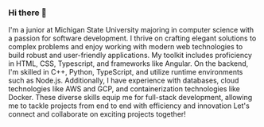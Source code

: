 ### Hi there 👋

I'm a junior at Michigan State University majoring in computer science with a passion for software development.
I thrive on crafting elegant solutions to complex problems and enjoy working with modern web technologies to build robust and user-friendly applications. My toolkit includes proficiency in HTML, CSS, Typescript, and frameworks like Angular. On the backend, I'm skilled in C++, Python, TypeScript, and utilize runtime environments such as Node.js. Additionally, I have experience with databases, cloud technologies like AWS and GCP, and containerization technologies like Docker. These diverse skills equip me for full-stack development, allowing me to tackle projects from end to end with efficiency and innovation Let's connect and collaborate on exciting projects together!

<!--
**Keerthi598/Keerthi598** is a ✨ _special_ ✨ repository because its `README.md` (this file) appears on your GitHub profile.

Here are some ideas to get you started:

- 🔭 I’m currently working on ...
- 🌱 I’m currently learning ...
- 👯 I’m looking to collaborate on ...
- 🤔 I’m looking for help with ...
- 💬 Ask me about ...
- 📫 How to reach me: ...
- 😄 Pronouns: ...
- ⚡ Fun fact: ...
-->
